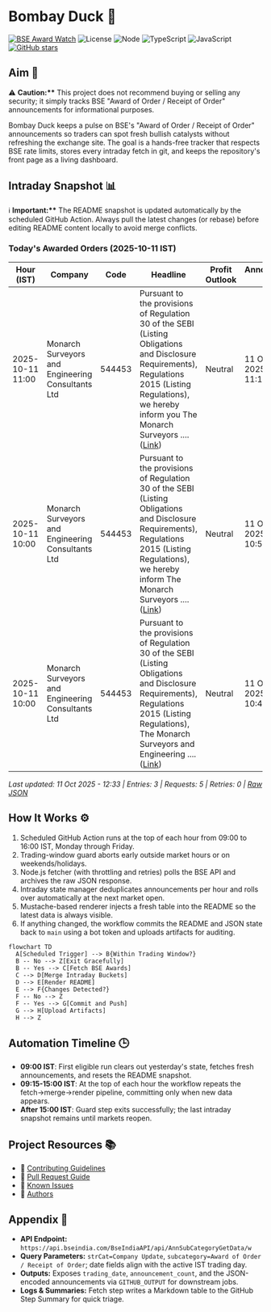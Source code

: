 ﻿# Bombay Duck 🦆

[![BSE Award Watch](https://github.com/dextel2/bombay-duck/actions/workflows/bse-award-watch.yml/badge.svg)](https://github.com/dextel2/bombay-duck/actions/workflows/bse-award-watch.yml) ![License](https://img.shields.io/badge/license-ISC-blue.svg) ![Node](https://img.shields.io/badge/node-20.x-339933.svg) ![TypeScript](https://img.shields.io/badge/TypeScript-5.x-3178C6.svg) ![JavaScript](https://img.shields.io/badge/JavaScript-ES2020-F7DF1E.svg) [![GitHub stars](https://img.shields.io/github/stars/dextel2/bombay-duck?style=social)](https://github.com/dextel2/bombay-duck/stargazers)

<!-- aim:start -->

## Aim 🎯

⚠️ **Caution:\*\*** This project does not recommend buying or selling any security; it simply tracks BSE "Award of Order / Receipt of Order" announcements for informational purposes.

Bombay Duck keeps a pulse on BSE's "Award of Order / Receipt of Order" announcements so traders can spot fresh bullish catalysts without refreshing the exchange site. The goal is a hands-free tracker that respects BSE rate limits, stores every intraday fetch in git, and keeps the repository's front page as a living dashboard.

<!-- aim:end -->

## Intraday Snapshot 📊

ℹ️ **Important:\*\*** The README snapshot is updated automatically by the scheduled GitHub Action. Always pull the latest changes (or rebase) before editing README content locally to avoid merge conflicts.

<!-- snapshot:start -->

### Today's Awarded Orders (2025-10-11 IST)

| Hour (IST) | Company | Code | Headline | Profit Outlook | Announced At |
| --- | --- | --- | --- | --- | --- |
| 2025-10-11 11:00 | Monarch Surveyors and Engineering Consultants Ltd | 544453 | Pursuant to the provisions of Regulation 30 of the SEBI (Listing Obligations and Disclosure Requirements), Regulations 2015 (Listing Regulations), we hereby inform you The Monarch Surveyors .... ([Link](https://www.bseindia.com/stock-share-price/monarch-surveyors-and-engineering-consultants-ltd/msecl/544453/)) | Neutral | 11 Oct 2025 - 11:10 |
| 2025-10-11 10:00 | Monarch Surveyors and Engineering Consultants Ltd | 544453 | Pursuant to the provisions of Regulation 30 of the SEBI (Listing Obligations and Disclosure Requirements), Regulations 2015 (Listing Regulations), we hereby inform The Monarch Surveyors .... ([Link](https://www.bseindia.com/stock-share-price/monarch-surveyors-and-engineering-consultants-ltd/msecl/544453/)) | Neutral | 11 Oct 2025 - 10:55 |
| 2025-10-11 10:00 | Monarch Surveyors and Engineering Consultants Ltd | 544453 | Pursuant to the provisions of Regulation 30 of the SEBI (Listing Obligations and Disclosure Requirements), Regulations 2015 (Listing Regulations), The Monarch Surveyors and Engineering .... ([Link](https://www.bseindia.com/stock-share-price/monarch-surveyors-and-engineering-consultants-ltd/msecl/544453/)) | Neutral | 11 Oct 2025 - 10:49 |

_Last updated: 11 Oct 2025 - 12:33 | Entries: 3 | Requests: 5 | Retries: 0 | [Raw JSON](data/2025-10-11.json)_

<!-- snapshot:end -->

<!-- how-it-works:start -->

## How It Works ⚙️

1. Scheduled GitHub Action runs at the top of each hour from 09:00 to 16:00 IST, Monday through Friday.
2. Trading-window guard aborts early outside market hours or on weekends/holidays.
3. Node.js fetcher (with throttling and retries) polls the BSE API and archives the raw JSON response.
4. Intraday state manager deduplicates announcements per hour and rolls over automatically at the next market open.
5. Mustache-based renderer injects a fresh table into the README so the latest data is always visible.
6. If anything changed, the workflow commits the README and JSON state back to `main` using a bot token and uploads artifacts for auditing.

```mermaid
flowchart TD
  A[Scheduled Trigger] --> B{Within Trading Window?}
  B -- No --> Z[Exit Gracefully]
  B -- Yes --> C[Fetch BSE Awards]
  C --> D[Merge Intraday Buckets]
  D --> E[Render README]
  E --> F{Changes Detected?}
  F -- No --> Z
  F -- Yes --> G[Commit and Push]
  G --> H[Upload Artifacts]
  H --> Z
```

<!-- how-it-works:end -->

## Automation Timeline 🕒

- **09:00 IST**: First eligible run clears out yesterday's state, fetches fresh announcements, and resets the README snapshot.
- **09:15-15:00 IST**: At the top of each hour the workflow repeats the fetch->merge->render pipeline, committing only when new data appears.
- **After 15:00 IST**: Guard step exits successfully; the last intraday snapshot remains until markets reopen.

## Project Resources 📚

- 📘 [Contributing Guidelines](CONTRIBUTING.md)
- 🧾 [Pull Request Guide](PR_GUIDE.md)
- 🐞 [Known Issues](KNOWN_ISSUES.md)
- 👥 [Authors](AUTHORS.md)

## Appendix 📎

- **API Endpoint:** `https://api.bseindia.com/BseIndiaAPI/api/AnnSubCategoryGetData/w`
- **Query Parameters:** `strCat=Company Update`, `subcategory=Award of Order / Receipt of Order`; date fields align with the active IST trading day.
- **Outputs:** Exposes `trading_date`, `announcement_count`, and the JSON-encoded announcements via `GITHUB_OUTPUT` for downstream jobs.
- **Logs & Summaries:** Fetch step writes a Markdown table to the GitHub Step Summary for quick triage.
